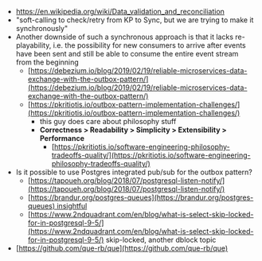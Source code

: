 - https://en.wikipedia.org/wiki/Data_validation_and_reconciliation
- "soft-calling to check/retry from KP to Sync, but we are trying to make it synchronously"
- Another downside of such a synchronous approach is that it lacks re-playability, i.e. the possibility for new consumers to arrive after events have been sent and still be able to consume the entire event stream from the beginning
	- [https://debezium.io/blog/2019/02/19/reliable-microservices-data-exchange-with-the-outbox-pattern/](https://debezium.io/blog/2019/02/19/reliable-microservices-data-exchange-with-the-outbox-pattern/)
	- [https://pkritiotis.io/outbox-pattern-implementation-challenges/](https://pkritiotis.io/outbox-pattern-implementation-challenges/)
		- this guy does care about philosophy stuff
		- **Correctness > Readability > Simplicity > Extensibility > Performance**
			- [https://pkritiotis.io/software-engineering-philosophy-tradeoffs-quality/](https://pkritiotis.io/software-engineering-philosophy-tradeoffs-quality/)
- Is it possible to use Postgres integrated pub/sub for the outbox pattern?
	- [https://tapoueh.org/blog/2018/07/postgresql-listen-notify/](https://tapoueh.org/blog/2018/07/postgresql-listen-notify/)
	- [https://brandur.org/postgres-queues](https://brandur.org/postgres-queues) insightful  
	- [https://www.2ndquadrant.com/en/blog/what-is-select-skip-locked-for-in-postgresql-9-5/](https://www.2ndquadrant.com/en/blog/what-is-select-skip-locked-for-in-postgresql-9-5/) skip-locked, another dblock topic
- [https://github.com/que-rb/que](https://github.com/que-rb/que)